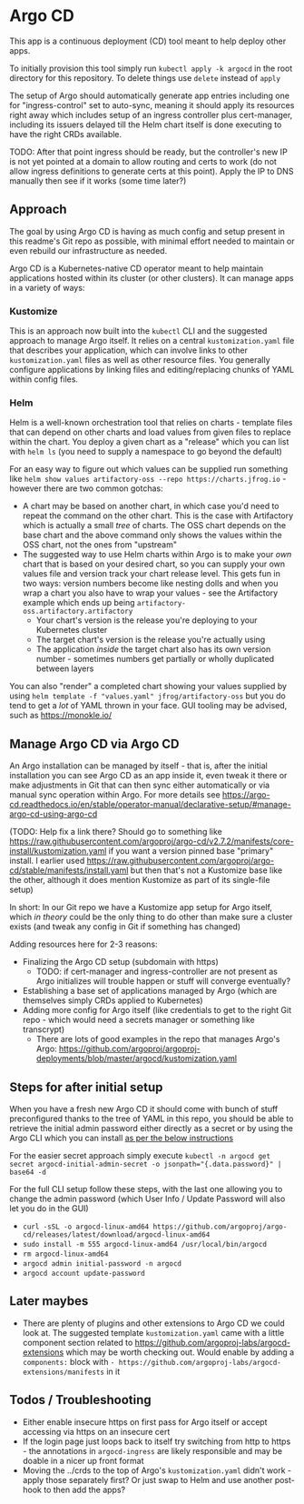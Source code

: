# Argo CD

This app is a continuous deployment (CD) tool meant to help deploy other apps.

To initially provision this tool simply run `kubectl apply -k argocd` in the root directory for this repository. To delete things use `delete` instead of `apply`

The setup of Argo should automatically generate app entries including one for "ingress-control" set to auto-sync, meaning it should apply its resources right away which includes setup of an ingress controller plus cert-manager, including its issuers delayed till the Helm chart itself is done executing to have the right CRDs available.

TODO: After that point ingress should be ready, but the controller's new IP is not yet pointed at a domain to allow routing and certs to work (do not allow ingress definitions to generate certs at this point). Apply the IP to DNS manually then see if it works (some time later?)

## Approach

The goal by using Argo CD is having as much config and setup present in this readme's Git repo as possible, with minimal effort needed to maintain or even rebuild our infrastructure as needed.

Argo CD is a Kubernetes-native CD operator meant to help maintain applications hosted within its cluster (or other clusters). It can manage apps in a variety of ways:

### Kustomize

This is an approach now built into the `kubectl` CLI and the suggested approach to manage Argo itself. It relies on a central `kustomization.yaml` file that describes your application, which can involve links to other `kustomization.yaml` files as well as other resource files. You generally configure applications by linking files and editing/replacing chunks of YAML within config files.

### Helm

Helm is a well-known orchestration tool that relies on charts - template files that can depend on other charts and load values from given files to replace within the chart. You deploy a given chart as a "release" which you can list with `helm ls` (you need to supply a namespace to go beyond the default)

For an easy way to figure out which values can be supplied run something like `helm show values artifactory-oss --repo https://charts.jfrog.io` - however there are two common gotchas:

* A chart may be based on another chart, in which case you'd need to repeat the command on the other chart. This is the case with Artifactory which is actually a small _tree_ of charts. The OSS chart depends on the base chart and the above command only shows the values within the OSS chart, not the ones from "upstream"
* The suggested way to use Helm charts within Argo is to make your _own_ chart that is based on your desired chart, so you can supply your own values file and version track your chart release level. This gets fun in two ways: version numbers become like nesting dolls and when you wrap a chart you also have to wrap your values - see the Artifactory example which ends up being `artifactory-oss.artifactory.artifactory`
  * Your chart's version is the release you're deploying to your Kubernetes cluster
  * The target chart's version is the release you're actually using
  * The application _inside_ the target chart also has its own version number - sometimes numbers get partially or wholly duplicated between layers

You can also "render" a completed chart showing your values supplied by using `helm template -f "values.yaml" jfrog/artifactory-oss` but you do tend to get a _lot_ of YAML thrown in your face. GUI tooling may be advised, such as https://monokle.io/

## Manage Argo CD via Argo CD

An Argo installation can be managed by itself - that is, after the initial installation you can see Argo CD as an app inside it, even tweak it there or make adjustments in Git that can then sync either automatically or via manual sync operation within Argo. For more details see https://argo-cd.readthedocs.io/en/stable/operator-manual/declarative-setup/#manage-argo-cd-using-argo-cd

(TODO: Help fix a link there? Should go to something like https://raw.githubusercontent.com/argoproj/argo-cd/v2.7.2/manifests/core-install/kustomization.yaml if you want a version pinned base "primary" install. I earlier used https://raw.githubusercontent.com/argoproj/argo-cd/stable/manifests/install.yaml but then that's not a Kustomize base like the other, although it does mention Kustomize as part of its single-file setup)

In short: In our Git repo we have a Kustomize app setup for Argo itself, which _in theory_ could be the only thing to do other than make sure a cluster exists (and tweak any config in Git if something has changed)

Adding resources here for 2-3 reasons:

* Finalizing the Argo CD setup (subdomain with https)
  * TODO: if cert-manager and ingress-controller are not present as Argo initializes will trouble happen or stuff will converge eventually?
* Establishing a base set of applications managed by Argo (which are themselves simply CRDs applied to Kubernetes)
* Adding more config for Argo itself (like credentials to get to the right Git repo - which would need a secrets manager or something like transcrypt)
  * There are lots of good examples in the repo that manages Argo's Argo: https://github.com/argoproj/argoproj-deployments/blob/master/argocd/kustomization.yaml

## Steps for after initial setup

When you have a fresh new Argo CD it should come with bunch of stuff preconfigured thanks to the tree of YAML in this repo, you should be able to retrieve the initial admin password either directly as a secret or by using the Argo CLI which you can install [as per the below instructions](https://argo-cd.readthedocs.io/en/stable/cli_installation/)

For the easier secret approach simply execute `kubectl -n argocd get secret argocd-initial-admin-secret -o jsonpath="{.data.password}" | base64 -d`

For the full CLI setup follow these steps, with the last one allowing you to change the admin password (which User Info / Update Password will also let you do in the GUI)

* `curl -sSL -o argocd-linux-amd64 https://github.com/argoproj/argo-cd/releases/latest/download/argocd-linux-amd64`
* `sudo install -m 555 argocd-linux-amd64 /usr/local/bin/argocd`
* `rm argocd-linux-amd64`
* `argocd admin initial-password -n argocd`
* `argocd account update-password`

## Later maybes

* There are plenty of plugins and other extensions to Argo CD we could look at. The suggested template `kustomization.yaml` came with a little component section related to https://github.com/argoproj-labs/argocd-extensions which may be worth checking out. Would enable by adding a `components:` block with `- https://github.com/argoproj-labs/argocd-extensions/manifests` in it

## Todos / Troubleshooting

* Either enable insecure https on first pass for Argo itself or accept accessing via https on an insecure cert
* If the login page just loops back to itself try switching from http to https - the annotations in `argocd-ingress` are likely responsible and may be doable in a nicer up front format
* Moving the ../crds to the top of Argo's `kustomization.yaml` didn't work - apply those separately first? Or just swap to Helm and use another post-hook to then add the apps?
